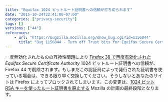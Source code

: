 ```yaml
---
title: "Equifax 1024 ビットルート証明書への信頼が打ち切られます"
date: "2015-10-24T22:41:00-07:00"
categories: ["privacy-security"]
tags: []
versions: ["44"]
references:
    - url: "https://bugzilla.mozilla.org/show_bug.cgi?id=1156844"
      title: "Bug 1156844 - Turn off Trust bits for Equifax Secure Certificate Authority 1024-bit root certificate"
---
```

一度無効化されたものの互換性問題により [Firefox 38 で再度有効化された](https://www.fxsitecompat.com/ja/docs/2015/1024-bit-ssl-certificates-are-no-longer-trusted/) *Equifax Secure Certificate Authority* 1024 ビットルート証明書への信頼が、Firefox 44 で削除されます。もしまだこの認証局によって発行された証明書を使っている場合は、できる限り早く交換してください。そうしないとあなたのサイトは Firefox によってブロックされてしまいます。この変更は、[1024 ビット RSA キーを使ったルート証明書を廃止する](https://blog.mozilla.org/security/2014/09/08/phasing-out-certificates-with-1024-bit-rsa-keys/) Mozilla の計画の最終段階となります。
